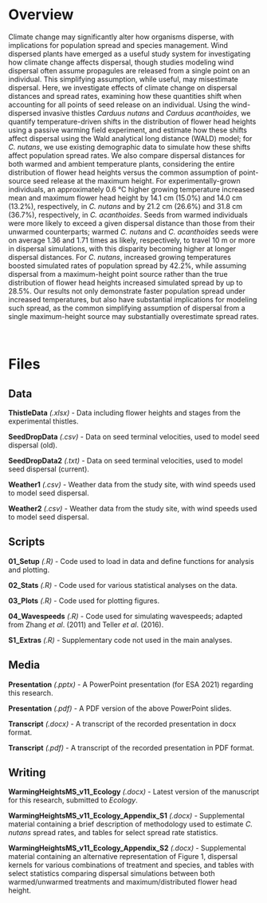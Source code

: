 # Overview

Climate change may significantly alter how organisms disperse, with implications for population spread and species management. Wind dispersed plants have emerged as a useful study system for investigating how climate change affects dispersal, though studies modeling wind dispersal often assume propagules are released from a single point on an individual. This simplifying assumption, while useful, may misestimate dispersal. Here, we investigate effects of climate change on dispersal distances and spread rates, examining how these quantities shift when accounting for all points of seed release on an individual. Using the wind-dispersed invasive thistles *Carduus nutans* and *Carduus acanthoides*, we quantify temperature-driven shifts in the distribution of flower head heights using a passive warming field experiment, and estimate how these shifts affect dispersal using the Wald analytical long distance (WALD) model; for *C. nutans*, we use existing demographic data to simulate how these shifts affect population spread rates. We also compare dispersal distances for both warmed and ambient temperature plants, considering the entire distribution of flower head heights versus the common assumption of point-source seed release at the maximum height. For experimentally-grown individuals, an approximately 0.6 °C higher growing temperature increased mean and maximum flower head height by 14.1 cm (15.0%) and 14.0 cm (13.2%), respectively, in *C. nutans* and by 21.2 cm (26.6%) and 31.8 cm (36.7%), respectively, in *C. acanthoides*. Seeds from warmed individuals were more likely to exceed a given dispersal distance than those from their unwarmed counterparts; warmed *C. nutans* and *C. acanthoides* seeds were on average 1.36 and 1.71 times as likely, respectively, to travel 10 m or more in dispersal simulations, with this disparity becoming higher at longer dispersal distances. For *C. nutans*, increased growing temperatures boosted simulated rates of population spread by 42.2%, while assuming dispersal from a maximum-height point source rather than the true distribution of flower head heights increased simulated spread by up to 28.5%. Our results not only demonstrate faster population spread under increased temperatures, but also have substantial implications for modeling such spread, as the common simplifying assumption of dispersal from a single maximum-height source may substantially overestimate spread rates.

<br/>

# Files

## Data

**ThistleData** *(.xlsx)* - Data including flower heights and stages from the experimental thistles.

**SeedDropData** *(.csv)* - Data on seed terminal velocities, used to model seed dispersal (old).

**SeedDropData2** *(.txt)* - Data on seed terminal velocities, used to model seed dispersal (current).

**Weather1** *(.csv)* - Weather data from the study site, with wind speeds used to model seed dispersal.

**Weather2** *(.csv)* -  Weather data from the study site, with wind speeds used to model seed dispersal.

## Scripts

**01_Setup** *(.R)* - Code used to load in data and define functions for analysis and plotting.

**02_Stats** *(.R)* - Code used for various statistical analyses on the data.

**03_Plots** *(.R)* - Code used for plotting figures.

**04_Wavespeeds** *(.R)* - Code used for simulating wavespeeds; adapted from Zhang *et al*. (2011) and Teller *et al*. (2016).

**S1_Extras** *(.R)* - Supplementary code not used in the main analyses.

## Media

**Presentation** *(.pptx)* - A PowerPoint presentation (for ESA 2021) regarding this research.

**Presentation** *(.pdf)* - A PDF version of the above PowerPoint slides.

**Transcript** *(.docx)* - A transcript of the recorded presentation in docx format.

**Transcript** *(.pdf)* - A transcript of the recorded presentation in PDF format.

## Writing

**WarmingHeightsMS_v11_Ecology** *(.docx)* - Latest version of the manuscript for this research, submitted to *Ecology*.

**WarmingHeightsMS_v11_Ecology_Appendix_S1** *(.docx)* - Supplemental material containing a brief description of methodology used to estimate *C. nutans* spread rates, and tables for select spread rate statistics.

**WarmingHeightsMS_v11_Ecology_Appendix_S2** *(.docx)* - Supplemental material containing an alternative representation of Figure 1, dispersal kernels for various combinations of treatment and species, and tables with select statistics comparing dispersal simulations between both warmed/unwarmed treatments and maximum/distributed flower head height.
